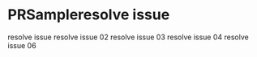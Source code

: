 # PRSampleresolve issue
resolve issue
resolve issue 02
resolve issue 03
resolve issue 04
resolve issue 06
